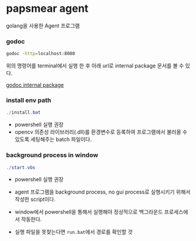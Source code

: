 # papsmear agent
golang을 사용한 Agent 프로그램

### godoc
```bash
godoc -http=localhost:8080
```
위의 명령어를 terminal에서 실행 한 후 아래 url로 internal package 문서를 볼 수 있다.  

[godoc internal package](http://localhost:8080/pkg/github.com/p829911/agent/papsmear/internal/)

### install env path
```powershell
./install.bat
```

- powershell 실행 권장
- opencv 의존성 라이브러리(.dll)를 환경변수로 등록하여 프로그램에서 불러올 수 있도록 세팅해주는 batch 파일이다.

### background process in window
```powershell
./start.vbs
```

- powershell 실행 권장
- agent 프로그램을 background process, no gui process로 실행시키기 위해서 작성한 script이다.
- window에서 powershell을 통해서 실행해야 정상적으로 백그라운드 프로세스에서 작동한다.

- 실행 파일을 못찾는다면 `run.bat`에서 경로를 확인할 것